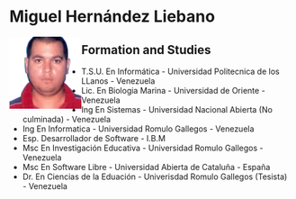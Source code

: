# Miguel Hernández Liebano
 <a href="url"><img src="https://github.com/mhliebano/mhliebano/blob/main/assets/me.jpg" align="left" height="128" width="128" ></a>

## Formation and Studies

* T.S.U. En Informática             - Universidad Politecnica de los LLanos - Venezuela
* Lic. En Biologia Marina           - Universidad de Oriente - Venezuela
* Ing En Sistemas                   - Universidad Nacional Abierta (No culminada) - Venezuela
* Ing En Informatica                - Universidad Romulo Gallegos - Venezuela
* Esp. Desarrollador de Software    - I.B.M 
* Msc En Investigación Educativa    - Universidad Romulo Gallegos - Venezuela
* Msc En Software Libre             - Universidad Abierta de Cataluña - España
* Dr. En Ciencias de la Eduación    - Univerisdad Romulo Gallegos (Tesista) - Venezuela


<!--
**mhliebano/mhliebano** is a ✨ _special_ ✨ repository because its `README.md` (this file) appears on your GitHub profile.

Here are some ideas to get you started:

- 🔭 I’m currently working on ...
- 🌱 I’m currently learning ...
- 👯 I’m looking to collaborate on ...
- 🤔 I’m looking for help with ...
- 💬 Ask me about ...
- 📫 How to reach me: ...
- 😄 Pronouns: ...
- ⚡ Fun fact: ...
-->

